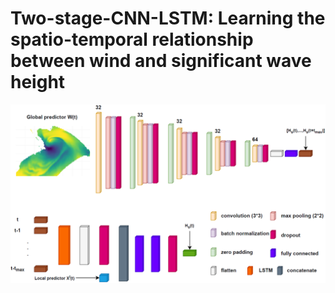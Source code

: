 # Two-stage-CNN-LSTM: Learning the spatio-temporal relationship between wind and significant wave height 

![alt text](https://github.com/SaidObakrim/Two-stage-CNN-LSTM-/blob/main/cnn_architicture.png)
